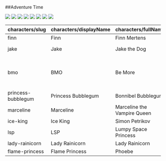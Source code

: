 ##Adventure Time


![]( https://i.imgur.com/zLEMgTB.png)
![](https://i.imgur.com/oOuaFDI.png)
![](https://i.imgur.com/saWFJ90.png)
![](https://i.imgur.com/KYiPIt4.png)
![](https://i.imgur.com/L2bWMYR.png)
![](https://i.imgur.com/nCn1nxn.png)
![](https://i.imgur.com/ux9LH2p.png)
![](https://i.imgur.com/8DCrCta.png)

| characters/slug    | characters/displayName | characters/fullName         | characters/species                                                  | characters/sex |
|--------------------|------------------------|-----------------------------|---------------------------------------------------------------------|----------------|
| finn               | Finn                   | Finn Mertens                | Human                                                               | Male           |
| jake               | Jake                   | Jake the Dog                | Dog/Shape-shifter Hybrid                                            | Male           |
| bmo                | BMO                    | Be More                     | MO Series Mk. II 110V-60Hz Core-System-Ready Kompy-Compatible model | N/A            |
| princess-bubblegum | Princess Bubblegum     | Bonnibel Bubblegum          | Gum Golem                                                           | Female         |
| marceline          | Marceline              | Marceline the Vampire Queen | Vampire/Demon Hybrid                                                | Female         |
| ice-king           | Ice King               | Simon Petrikov              | Ice Wizard                                                          | Male           |
| lsp                | LSP                    | Lumpy Space Princess        | Lumpy Space Person                                                  | Female         |
| lady-rainicorn     | Lady Rainicorn         | Lady Rainicorn              | Rainicorn                                                           | Female         |
| flame-princess     | Flame Princess         | Phoebe                      | Flame Person                                                        | Female         |